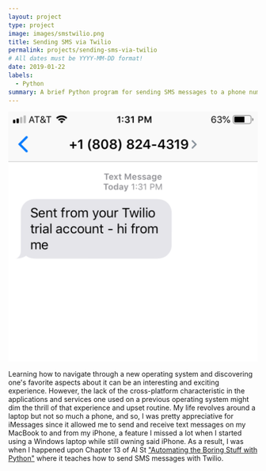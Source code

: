 ```yaml
---
layout: project
type: project
image: images/smstwilio.png
title: Sending SMS via Twilio
permalink: projects/sending-sms-via-twilio
# All dates must be YYYY-MM-DD format!
date: 2019-01-22
labels:
  - Python
summary: A brief Python program for sending SMS messages to a phone number using Twilio.
---
```


<img class="ui small right floated square image" src="../images/smstwilio.png">

Learning how to navigate through a new operating system and discovering one's favorite aspects about it can be an interesting and exciting experience. However, the lack of the cross-platform characteristic in the applications and services one used on a previous operating system might dim the thrill of that experience and upset routine. My life revolves around a laptop but not so much a phone, and so, I was pretty appreciative for iMessages since it allowed me to send and receive text messages on my MacBook to and from my iPhone, a feature I missed a lot when I started using a Windows laptop while still owning said iPhone. As a result, I was    when I happened upon Chapter 13 of Al St ["Automating the Boring Stuff with Python"](https://automatetheboringstuff.com/) where it teaches how to send SMS messages with Twilio. 





